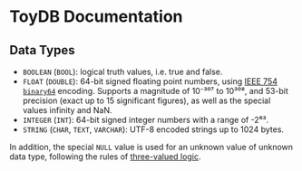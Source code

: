 # ToyDB Documentation

## Data Types

* `BOOLEAN` (`BOOL`): logical truth values, i.e. true and false.
* `FLOAT` (`DOUBLE`): 64-bit signed floating point numbers, using [IEEE 754 `binary64`](https://en.wikipedia.org/wiki/binary64) encoding. Supports a magnitude of 10⁻³⁰⁷ to 10³⁰⁸, and 53-bit precision (exact up to 15 significant figures), as well as the special values infinity and NaN.
* `INTEGER` (`INT`): 64-bit signed integer numbers with a range of -2⁶³.
* `STRING` (`CHAR`, `TEXT`, `VARCHAR`): UTF-8 encoded strings up to 1024 bytes.

In addition, the special `NULL` value is used for an unknown value of unknown data type, following the rules of [three-valued logic](https://en.wikipedia.org/wiki/Three-valued_logic).